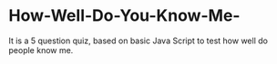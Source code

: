 # How-Well-Do-You-Know-Me-
It is a 5 question quiz, based on basic Java Script to test how well do people know me. 
